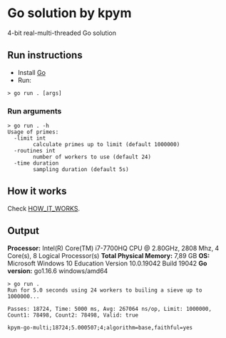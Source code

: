 # Go solution by kpym

4-bit real-multi-threaded Go solution

## Run instructions

 - Install [Go](https://golang.org/)
 - Run:
```
> go run . [args]
```

### Run arguments

```
> go run . -h
Usage of primes:
  -limit int
        calculate primes up to limit (default 1000000)
  -routines int
        number of workers to use (default 24)
  -time duration
        sampling duration (default 5s)
```

## How it works

Check [HOW_IT_WORKS](HOW_IT_WORKS.md).

## Output

**Processor:** Intel(R) Core(TM) i7-7700HQ CPU @ 2.80GHz, 2808 Mhz, 4 Core(s), 8 Logical Processor(s)
**Total Physical Memory:** 7,89 GB
**OS:** Microsoft Windows 10 Education Version 10.0.19042 Build 19042
**Go version:** go1.16.6 windows/amd64


```
> go run .
Run for 5.0 seconds using 24 workers to builing a sieve up to 1000000...

Passes: 18724, Time: 5000 ms, Avg: 267064 ns/op, Limit: 1000000, Count1: 78498, Count2: 78498, Valid: true

kpym-go-multi;18724;5.000507;4;algorithm=base,faithful=yes
```

